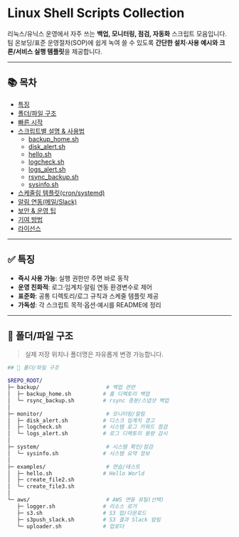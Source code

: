 # Linux Shell Scripts Collection

리눅스/유닉스 운영에서 자주 쓰는 **백업, 모니터링, 점검, 자동화** 스크립트 모음입니다.  
팀 온보딩/표준 운영절차(SOP)에 쉽게 녹여 쓸 수 있도록 **간단한 설치·사용 예시와 크론/서비스 실행 템플릿**을 제공합니다.

---

## 📚 목차
- [특징](#-특징)
- [폴더/파일 구조](#-폴더파일-구조)
- [빠른 시작](#-빠른-시작)
- [스크립트별 설명 & 사용법](#-스크립트별-설명--사용법)
  - [backup_home.sh](#backup_homesh--홈-디렉토리-백업)
  - [disk_alert.sh](#disk_alertsh--디스크-용량-경고)
  - [hello.sh](#hellosh--샘플hello-world)
  - [logcheck.sh](#logchecksh--시스템-로그-자동-체크)
  - [logs_alert.sh](#logs_alertsh--로그-디렉토리용량-감시)
  - [rsync_backup.sh](#rsync_backupsh--증분-백업-자동화)
  - [sysinfo.sh](#sysinfosh--시스템-정보-요약)
- [스케줄링 템플릿(cron/systemd)](#-스케줄링-템플릿cronsystemd)
- [알림 연동(메일/Slack)](#-알림-연동메일slack)
- [보안 & 운영 팁](#-보안--운영-팁)
- [기여 방법](#-기여-방법)
- [라이선스](#-라이선스)

---

## ✅ 특징
- **즉시 사용 가능**: 실행 권한만 주면 바로 동작
- **운영 친화적**: 로그·임계치·알림 연동 환경변수로 제어
- **표준화**: 공통 디렉토리/로그 규칙과 스케줄 템플릿 제공
- **가독성**: 각 스크립트 목적·옵션·예시를 README에 정리

---

## 📁 폴더/파일 구조
> 실제 저장 위치나 폴더명은 자유롭게 변경 가능합니다.

```bash
## 📁 폴더/파일 구조
```
```bash
$REPO_ROOT/
├─ backup/                     # 백업 관련
│  ├─ backup_home.sh          # 홈 디렉토리 백업
│  └─ rsync_backup.sh         # rsync 증분/스냅샷 백업
│
├─ monitor/                    # 모니터링/알림
│  ├─ disk_alert.sh           # 디스크 임계치 경고
│  ├─ logcheck.sh             # 시스템 로그 키워드 점검
│  └─ logs_alert.sh           # 로그 디렉토리 용량 감시
│
├─ system/                     # 시스템 확인/점검
│  └─ sysinfo.sh              # 시스템 요약 정보
│
├─ examples/                   # 연습/테스트
│  ├─ hello.sh                # Hello World
│  ├─ create_file2.sh
│  └─ create_file3.sh
│
└─ aws/                        # AWS 연동 유틸(선택)
   ├─ logger.sh               # 리소스 로거
   ├─ s3.sh                   # S3 업/다운로드
   ├─ s3push_slack.sh         # S3 결과 Slack 알림
   └─ uploader.sh             # 업로더
```
